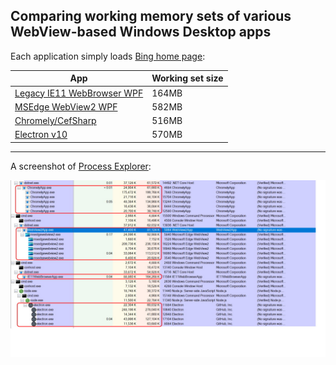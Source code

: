 ## Comparing working memory sets of various WebView-based Windows Desktop apps

Each application simply loads [Bing home page](https://www.bing.com/):

|App|Working set size|
|---|----------------|
|[Legacy IE11 WebBrowser WPF](https://github.com/noseratio/CompareWebViews/tree/main/IE11WebBrowserApp)|164MB|
|[MSEdge WebView2 WPF](https://github.com/noseratio/CompareWebViews/tree/main/WebView2App)|582MB|
|[Chromely/CefSharp](https://github.com/noseratio/CompareWebViews/tree/main/ChromelyApp)|516MB|
|[Electron v10](https://github.com/noseratio/CompareWebViews/tree/main/ElectronApp)|570MB|

<hr>

A screenshot of [Process Explorer](https://docs.microsoft.com/en-us/sysinternals/downloads/process-explorer):

![WebView working memory sets](https://raw.githubusercontent.com/noseratio/CompareWebViews/main/procexp.jpg)
